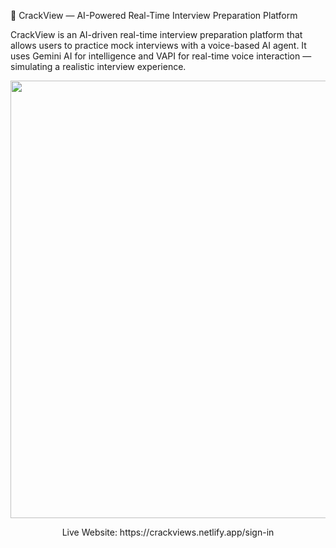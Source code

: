 🧠 CrackView — AI-Powered Real-Time Interview Preparation Platform

CrackView is an AI-driven real-time interview preparation platform that allows users to practice mock interviews with a voice-based AI agent. It uses Gemini AI for intelligence and VAPI for real-time voice interaction — simulating a realistic interview experience.


<p align="center">
  <img src="./Crack_Image_Readme/Screenshot%202025-05-11%2023153.png" width="700">
</p>


<p align="center">
Live Website: https://crackviews.netlify.app/sign-in
</p>




 
